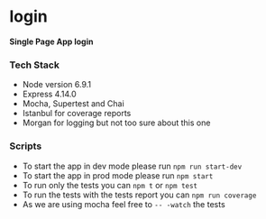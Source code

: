 # login
**Single Page App **login****

### Tech Stack
 - Node version 6.9.1
 - Express 4.14.0
 - Mocha, Supertest and Chai
 - Istanbul for coverage reports
 - Morgan for logging but not too sure about this one
 
### Scripts
 - To start the app in dev mode please run `npm run start-dev`     
 - To start the app in prod mode please run `npm start`     
 - To run only the tests you can `npm t` or `npm test`     
 - To run the tests with the tests report you can `npm run coverage`
 - As we are using mocha feel free to `-- -watch` the tests     



